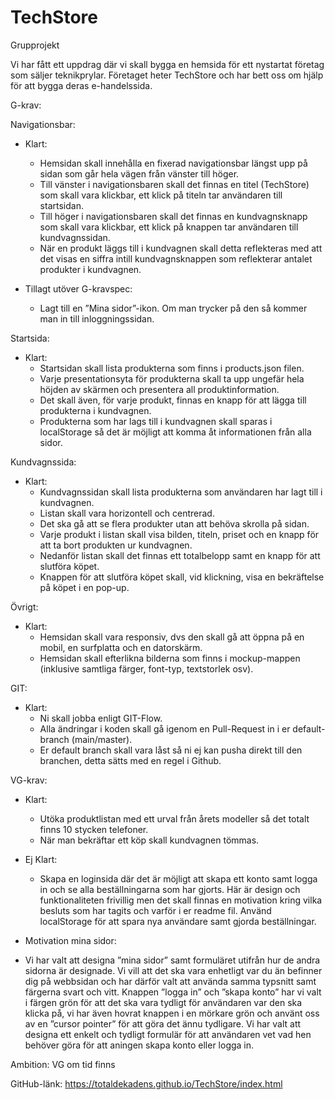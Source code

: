 # TechStore
Grupprojekt

Vi har fått ett uppdrag där vi skall bygga en hemsida för ett nystartat företag som säljer teknikprylar. Företaget heter TechStore och har bett oss om hjälp för att bygga deras e-handelssida.


G-krav:

Navigationsbar:

*	Klart:
      * Hemsidan skall innehålla en fixerad navigationsbar längst upp på sidan som går hela vägen från vänster till höger.
      *	Till vänster i navigationsbaren skall det finnas en titel (TechStore) som skall vara klickbar, ett klick på titeln tar användaren till startsidan.
      *	Till höger i navigationsbaren skall det finnas en kundvagnsknapp som skall vara klickbar, ett klick på knappen tar användaren till kundvagnssidan.
      *	När en produkt läggs till i kundvagnen skall detta reflekteras med att det visas en siffra intill kundvagnsknappen som reflekterar antalet produkter i kundvagnen.

*	Tillagt utöver G-kravspec:
      *	Lagt till en ”Mina sidor”-ikon. Om man trycker på den så kommer man in till inloggningssidan.

Startsida:

*    Klart:
     * Startsidan skall lista produkterna som finns i products.json filen.
     * Varje presentationsyta för produkterna skall ta upp ungefär hela höjden av skärmen och presentera all produktinformation.
     * Det skall även, för varje produkt, finnas en knapp för att lägga till produkterna i kundvagnen.
     * Produkterna som har lags till i kundvagnen skall sparas i localStorage så det är möjligt att komma åt informationen från alla sidor.

Kundvagnssida:

*	Klart:
      *	Kundvagnssidan skall lista produkterna som användaren har lagt till i kundvagnen.
      *	Listan skall vara horizontell och centrerad.
      *	Det ska gå att se flera produkter utan att behöva skrolla på sidan.
      *	Varje produkt i listan skall visa bilden, titeln, priset och en knapp för att ta bort produkten ur kundvagnen.
      *	Nedanför listan skall det finnas ett totalbelopp samt en knapp för att slutföra köpet.
      *	Knappen för att slutföra köpet skall, vid klickning, visa en bekräftelse på köpet i en pop-up. 

Övrigt: 

*	Klart:
      *	Hemsidan skall vara responsiv, dvs den skall gå att öppna på en mobil, en surfplatta och en datorskärm.
      *	Hemsidan skall efterlikna bilderna som finns i mockup-mappen (inklusive samtliga färger, font-typ, textstorlek osv).

GIT:

*	Klart:
      *	Ni skall jobba enligt GIT-Flow.
      *	Alla ändringar i koden skall gå igenom en Pull-Request in i er default-branch (main/master).
      *	Er default branch skall vara låst så ni ej kan pusha direkt till den branchen, detta sätts med en regel i Github.


VG-krav: 

*	Klart:
      *	Utöka produktlistan med ett urval från årets modeller så det totalt finns 10 stycken telefoner.
      *	När man bekräftar ett köp skall kundvagnen tömmas.

*	Ej Klart:
      *	Skapa en loginsida där det är möjligt att skapa ett konto samt logga in och se alla beställningarna som har gjorts. Här är design och funktionaliteten frivillig men det        skall finnas en motivation kring vilka besluts som har tagits och varför i er readme fil. Använd localStorage för att spara nya användare samt gjorda beställningar.

* Motivation mina sidor: 
* Vi har valt att designa ”mina sidor” samt formuläret utifrån hur de andra sidorna är designade. Vi vill att det ska vara enhetligt var du än befinner dig på webbsidan och har därför valt att använda samma typsnitt samt färgerna svart och vitt. Knappen ”logga in” och ”skapa konto” har vi valt i färgen grön för att det ska vara tydligt för användaren var den ska klicka på, vi har även hovrat knappen i en mörkare grön och använt oss av en ”cursor pointer” för att göra det ännu tydligare. Vi har valt att designa ett enkelt och tydligt formulär för att användaren vet vad hen behöver göra för att aningen skapa konto eller logga in.


Ambition: 
VG om tid finns

GitHub-länk:
https://totaldekadens.github.io/TechStore/index.html
